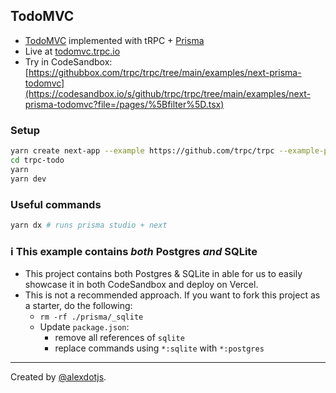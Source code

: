## TodoMVC

- [TodoMVC](https://todomvc.com/) implemented with tRPC + [Prisma](https://prisma.io)
- Live at [todomvc.trpc.io](https://todomvc.trpc.io)
- Try in CodeSandbox: [https://githubbox.com/trpc/trpc/tree/main/examples/next-prisma-todomvc](https://codesandbox.io/s/github/trpc/trpc/tree/main/examples/next-prisma-todomvc?file=/pages/%5Bfilter%5D.tsx)

### Setup

```bash
yarn create next-app --example https://github.com/trpc/trpc --example-path examples/next-prisma-todomvc trpc-todo
cd trpc-todo
yarn
yarn dev
```

### Useful commands

```bash
yarn dx # runs prisma studio + next
```

### ℹ️ This example contains _both_ Postgres _and_ SQLite

- This project contains both Postgres & SQLite in able for us to easily showcase it in both CodeSandbox and deploy on Vercel.
- This is not a recommended approach. If you want to fork this project as a starter, do the following:
  - `rm -rf ./prisma/_sqlite`
  - Update `package.json`:
    - remove all references of `sqlite`
    - replace commands using `*:sqlite` with `*:postgres`

---

Created by [@alexdotjs](https://twitter.com/alexdotjs).
